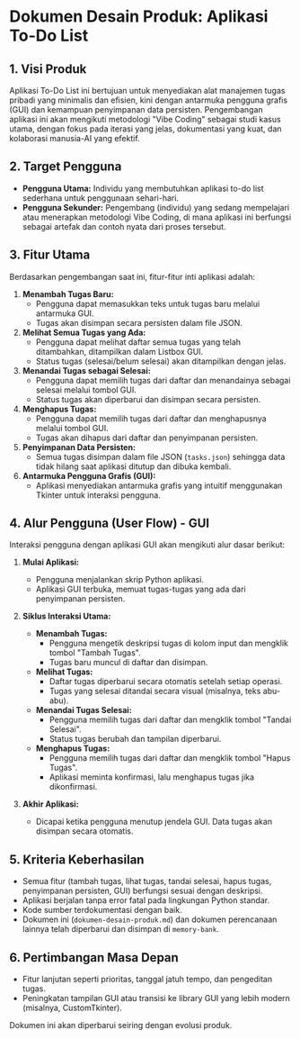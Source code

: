 # Dokumen Desain Produk: Aplikasi To-Do List

## 1. Visi Produk

Aplikasi To-Do List ini bertujuan untuk menyediakan alat manajemen tugas pribadi yang minimalis dan efisien, kini dengan antarmuka pengguna grafis (GUI) dan kemampuan penyimpanan data persisten. Pengembangan aplikasi ini akan mengikuti metodologi "Vibe Coding" sebagai studi kasus utama, dengan fokus pada iterasi yang jelas, dokumentasi yang kuat, dan kolaborasi manusia-AI yang efektif.

## 2. Target Pengguna

*   **Pengguna Utama:** Individu yang membutuhkan aplikasi to-do list sederhana untuk penggunaan sehari-hari.
*   **Pengguna Sekunder:** Pengembang (individu) yang sedang mempelajari atau menerapkan metodologi Vibe Coding, di mana aplikasi ini berfungsi sebagai artefak dan contoh nyata dari proses tersebut.

## 3. Fitur Utama

Berdasarkan pengembangan saat ini, fitur-fitur inti aplikasi adalah:

1.  **Menambah Tugas Baru:**
    *   Pengguna dapat memasukkan teks untuk tugas baru melalui antarmuka GUI.
    *   Tugas akan disimpan secara persisten dalam file JSON.
2.  **Melihat Semua Tugas yang Ada:**
    *   Pengguna dapat melihat daftar semua tugas yang telah ditambahkan, ditampilkan dalam Listbox GUI.
    *   Status tugas (selesai/belum selesai) akan ditampilkan dengan jelas.
3.  **Menandai Tugas sebagai Selesai:**
    *   Pengguna dapat memilih tugas dari daftar dan menandainya sebagai selesai melalui tombol GUI.
    *   Status tugas akan diperbarui dan disimpan secara persisten.
4.  **Menghapus Tugas:**
    *   Pengguna dapat memilih tugas dari daftar dan menghapusnya melalui tombol GUI.
    *   Tugas akan dihapus dari daftar dan penyimpanan persisten.
5.  **Penyimpanan Data Persisten:**
    *   Semua tugas disimpan dalam file JSON (`tasks.json`) sehingga data tidak hilang saat aplikasi ditutup dan dibuka kembali.
6.  **Antarmuka Pengguna Grafis (GUI):**
    *   Aplikasi menyediakan antarmuka grafis yang intuitif menggunakan Tkinter untuk interaksi pengguna.

## 4. Alur Pengguna (User Flow) - GUI

Interaksi pengguna dengan aplikasi GUI akan mengikuti alur dasar berikut:

1.  **Mulai Aplikasi:**
    *   Pengguna menjalankan skrip Python aplikasi.
    *   Aplikasi GUI terbuka, memuat tugas-tugas yang ada dari penyimpanan persisten.

2.  **Siklus Interaksi Utama:**
    *   **Menambah Tugas:**
        *   Pengguna mengetik deskripsi tugas di kolom input dan mengklik tombol "Tambah Tugas".
        *   Tugas baru muncul di daftar dan disimpan.
    *   **Melihat Tugas:**
        *   Daftar tugas diperbarui secara otomatis setelah setiap operasi.
        *   Tugas yang selesai ditandai secara visual (misalnya, teks abu-abu).
    *   **Menandai Tugas Selesai:**
        *   Pengguna memilih tugas dari daftar dan mengklik tombol "Tandai Selesai".
        *   Status tugas berubah dan tampilan diperbarui.
    *   **Menghapus Tugas:**
        *   Pengguna memilih tugas dari daftar dan mengklik tombol "Hapus Tugas".
        *   Aplikasi meminta konfirmasi, lalu menghapus tugas jika dikonfirmasi.

3.  **Akhir Aplikasi:**
    *   Dicapai ketika pengguna menutup jendela GUI. Data tugas akan disimpan secara otomatis.

## 5. Kriteria Keberhasilan

*   Semua fitur (tambah tugas, lihat tugas, tandai selesai, hapus tugas, penyimpanan persisten, GUI) berfungsi sesuai dengan deskripsi.
*   Aplikasi berjalan tanpa error fatal pada lingkungan Python standar.
*   Kode sumber terdokumentasi dengan baik.
*   Dokumen ini (`dokumen-desain-produk.md`) dan dokumen perencanaan lainnya telah diperbarui dan disimpan di `memory-bank`.

## 6. Pertimbangan Masa Depan

*   Fitur lanjutan seperti prioritas, tanggal jatuh tempo, dan pengeditan tugas.
*   Peningkatan tampilan GUI atau transisi ke library GUI yang lebih modern (misalnya, CustomTkinter).

Dokumen ini akan diperbarui seiring dengan evolusi produk.
